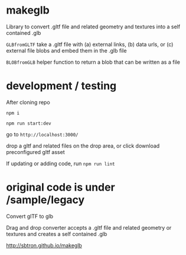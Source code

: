 # makeglb
Library to convert .gltf file and related geometry and textures into a self contained .glb

`GLBfromGLTF` take a .gltf file with (a) external links, (b) data urls, or (c) external file blobs and embed them in the .glb file

`BLOBfromGLB` helper function to return a blob that can be written as a file

# development / testing
After cloning repo

`npm i`

`npm run start:dev`

go to `http://localhost:3000/`

drop a gltf and related files on the drop area, or click download preconfigured gltf asset

If updating or adding code, run `npm run lint`

# original code is under /sample/legacy
Convert glTF to glb

Drag and drop converter accepts a .gltf file and related geometry or textures and creates a self contained .glb

http://sbtron.github.io/makeglb
